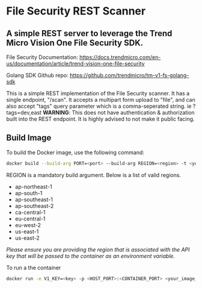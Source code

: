 # File Security REST Scanner

## A simple REST server to leverage the Trend Micro Vision One File Security SDK.
File Security Documentation: https://docs.trendmicro.com/en-us/documentation/article/trend-vision-one-file-security

Golang SDK Github repo: https://github.com/trendmicro/tm-v1-fs-golang-sdk

This is a simple REST implementation of the File Security scanner. It has a single endpoint, "/scan".
It accepts a multipart form upload to "file", and can also accept "tags" query parameter which is a comma-seperated string. ie ?tags=dev,east
**WARNING**: This does not have authentication & authorization built into the REST endpoint. It is highly advised to not make it public facing.

## Build Image

To build the Docker image, use the following command:

```bash
docker build --build-arg PORT=<port> --build-arg REGION=<region> -t <your_image_name> .
```

REGION is a mandatory build argument. Below is a list of valid regions.
- ap-northeast-1
- ap-south-1
- ap-southeast-1
- ap-southeast-2
- ca-central-1
- eu-central-1
- eu-west-2
- us-east-1
- us-east-2


*Please ensure you are providing the region that is associated with the API key that will be passed to the container as an environment variable.*

To run a the container
```bash
docker run -e V1_KEY=<key> -p <HOST_PORT>:<CONTAINER_PORT> <your_image_name>
```
